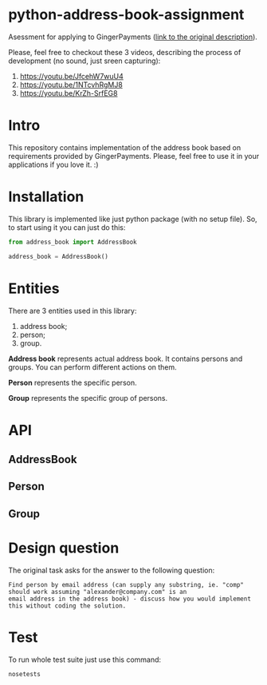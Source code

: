# python-address-book-assignment

Asessment for applying to GingerPayments ([link to the original description](https://github.com/gingerpayments/hiring/blob/master/coding-assignments/python-address-book-assignment/python-address-book-assignment.rst)).

Please, feel free to checkout these 3 videos, describing the process of development (no sound, just sreen capturing):

1. https://youtu.be/JfcehW7wuU4
2. https://youtu.be/1NTcvhRgMJ8
3. https://youtu.be/KrZh-SrfEG8

# Intro

This repository contains implementation of the address book based on requirements provided by GingerPayments. Please,
feel free to use it in your applications if you love it. :)

# Installation

This library is implemented like just python package (with no setup file). So, to start using it you can just do this:

```python
from address_book import AddressBook

address_book = AddressBook()
```

# Entities

There are 3 entities used in this library:

1. address book;
2. person;
3. group.

**Address book** represents actual address book. It contains persons and groups. You can perform different actions on
them.

**Person** represents the specific person.

**Group** represents the specific group of persons.

# API

## AddressBook

## Person

## Group

# Design question

The original task asks for the answer to the following question:

```text
Find person by email address (can supply any substring, ie. "comp" should work assuming "alexander@company.com" is an 
email address in the address book) - discuss how you would implement this without coding the solution.
```



# Test

To run whole test suite just use this command:

```
nosetests
```
